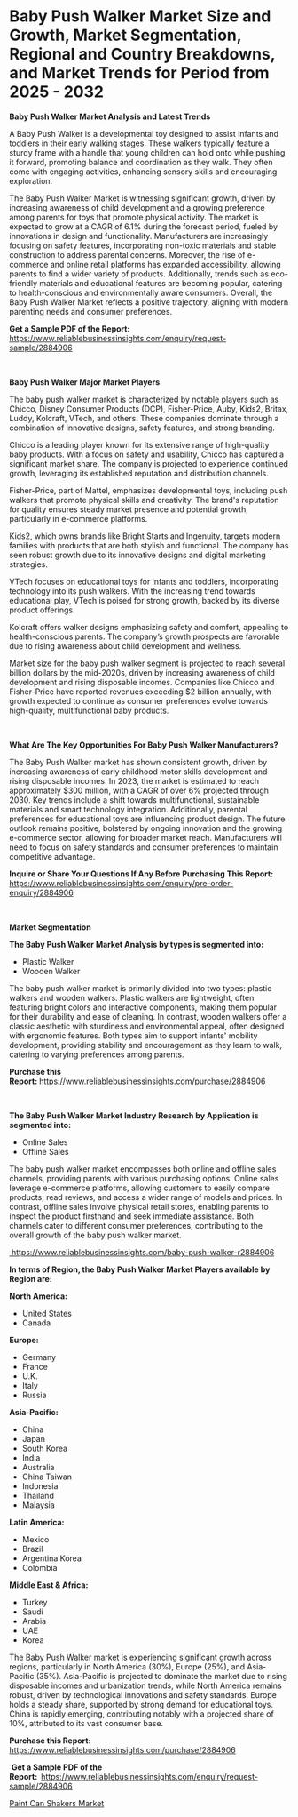 <p><h1>Baby Push Walker Market Size and Growth, Market Segmentation, Regional and Country Breakdowns, and Market Trends for Period from 2025 -  2032</h1></p><p><strong>Baby Push Walker Market Analysis and Latest Trends</strong></p>
<p><p>A Baby Push Walker is a developmental toy designed to assist infants and toddlers in their early walking stages. These walkers typically feature a sturdy frame with a handle that young children can hold onto while pushing it forward, promoting balance and coordination as they walk. They often come with engaging activities, enhancing sensory skills and encouraging exploration.</p><p>The Baby Push Walker Market is witnessing significant growth, driven by increasing awareness of child development and a growing preference among parents for toys that promote physical activity. The market is expected to grow at a CAGR of 6.1% during the forecast period, fueled by innovations in design and functionality. Manufacturers are increasingly focusing on safety features, incorporating non-toxic materials and stable construction to address parental concerns. Moreover, the rise of e-commerce and online retail platforms has expanded accessibility, allowing parents to find a wider variety of products. Additionally, trends such as eco-friendly materials and educational features are becoming popular, catering to health-conscious and environmentally aware consumers. Overall, the Baby Push Walker Market reflects a positive trajectory, aligning with modern parenting needs and consumer preferences.</p></p>
<p><strong>Get a Sample PDF of the Report:&nbsp;</strong> <a href="https://www.reliablebusinessinsights.com/enquiry/request-sample/2884906?utm_campaign=2662&utm_medium=2&utm_source=Github&utm_content=ia&utm_term=13032025&utm_id=baby-push-walker">https://www.reliablebusinessinsights.com/enquiry/request-sample/2884906</a></p>
<p>&nbsp;</p>
<p><strong>Baby Push Walker Major Market Players</strong></p>
<p><p>The baby push walker market is characterized by notable players such as Chicco, Disney Consumer Products (DCP), Fisher-Price, Auby, Kids2, Britax, Luddy, Kolcraft, VTech, and others. These companies dominate through a combination of innovative designs, safety features, and strong branding.</p><p>Chicco is a leading player known for its extensive range of high-quality baby products. With a focus on safety and usability, Chicco has captured a significant market share. The company is projected to experience continued growth, leveraging its established reputation and distribution channels.</p><p>Fisher-Price, part of Mattel, emphasizes developmental toys, including push walkers that promote physical skills and creativity. The brand's reputation for quality ensures steady market presence and potential growth, particularly in e-commerce platforms.</p><p>Kids2, which owns brands like Bright Starts and Ingenuity, targets modern families with products that are both stylish and functional. The company has seen robust growth due to its innovative designs and digital marketing strategies.</p><p>VTech focuses on educational toys for infants and toddlers, incorporating technology into its push walkers. With the increasing trend towards educational play, VTech is poised for strong growth, backed by its diverse product offerings.</p><p>Kolcraft offers walker designs emphasizing safety and comfort, appealing to health-conscious parents. The company’s growth prospects are favorable due to rising awareness about child development and wellness.</p><p>Market size for the baby push walker segment is projected to reach several billion dollars by the mid-2020s, driven by increasing awareness of child development and rising disposable incomes. Companies like Chicco and Fisher-Price have reported revenues exceeding $2 billion annually, with growth expected to continue as consumer preferences evolve towards high-quality, multifunctional baby products.</p></p>
<p>&nbsp;</p>
<p><strong>What Are The Key Opportunities For Baby Push Walker Manufacturers?</strong></p>
<p><p>The Baby Push Walker market has shown consistent growth, driven by increasing awareness of early childhood motor skills development and rising disposable incomes. In 2023, the market is estimated to reach approximately $300 million, with a CAGR of over 6% projected through 2030. Key trends include a shift towards multifunctional, sustainable materials and smart technology integration. Additionally, parental preferences for educational toys are influencing product design. The future outlook remains positive, bolstered by ongoing innovation and the growing e-commerce sector, allowing for broader market reach. Manufacturers will need to focus on safety standards and consumer preferences to maintain competitive advantage.</p></p>
<p><strong>Inquire or Share Your Questions If Any Before Purchasing This Report:</strong> <a href="https://www.reliablebusinessinsights.com/enquiry/pre-order-enquiry/2884906?utm_campaign=2662&utm_medium=2&utm_source=Github&utm_content=ia&utm_term=13032025&utm_id=baby-push-walker">https://www.reliablebusinessinsights.com/enquiry/pre-order-enquiry/2884906</a></p>
<p>&nbsp;</p>
<p><strong>Market Segmentation</strong></p>
<p><strong>The Baby Push Walker Market Analysis by types is segmented into:</strong></p>
<p><ul><li>Plastic Walker</li><li>Wooden Walker</li></ul></p>
<p><p>The baby push walker market is primarily divided into two types: plastic walkers and wooden walkers. Plastic walkers are lightweight, often featuring bright colors and interactive components, making them popular for their durability and ease of cleaning. In contrast, wooden walkers offer a classic aesthetic with sturdiness and environmental appeal, often designed with ergonomic features. Both types aim to support infants' mobility development, providing stability and encouragement as they learn to walk, catering to varying preferences among parents.</p></p>
<p><strong>Purchase this Report:&nbsp;</strong><a href="https://www.reliablebusinessinsights.com/purchase/2884906?utm_campaign=2662&utm_medium=2&utm_source=Github&utm_content=ia&utm_term=13032025&utm_id=baby-push-walker">https://www.reliablebusinessinsights.com/purchase/2884906</a></p>
<p>&nbsp;</p>
<p><strong>The Baby Push Walker Market Industry Research by Application is segmented into:</strong></p>
<p><ul><li>Online Sales</li><li>Offline Sales</li></ul></p>
<p><p>The baby push walker market encompasses both online and offline sales channels, providing parents with various purchasing options. Online sales leverage e-commerce platforms, allowing customers to easily compare products, read reviews, and access a wider range of models and prices. In contrast, offline sales involve physical retail stores, enabling parents to inspect the product firsthand and seek immediate assistance. Both channels cater to different consumer preferences, contributing to the overall growth of the baby push walker market.</p></p>
<p><a href="https://www.reliablebusinessinsights.com/baby-push-walker-r2884906?utm_campaign=2662&utm_medium=2&utm_source=Github&utm_content=ia&utm_term=13032025&utm_id=baby-push-walker">&nbsp;https://www.reliablebusinessinsights.com/baby-push-walker-r2884906</a></p>
<p><strong>In terms of Region, the Baby Push Walker Market Players available by Region are:</strong></p>
<p>
    <p> <strong> North America: </strong>
        <ul>
            <li>United States</li>
            <li>Canada</li>
        </ul>
        </p> 
    <p> <strong> Europe: </strong>
        <ul>
            <li>Germany</li>
            <li>France</li>
            <li>U.K.</li>
            <li>Italy</li>
            <li>Russia</li>
        </ul>
        </p> 
    <p> <strong> Asia-Pacific: </strong>
        <ul>
            <li>China</li>
            <li>Japan</li>
            <li>South Korea</li>
            <li>India</li>
            <li>Australia</li>
            <li>China Taiwan</li>
            <li>Indonesia</li>
            <li>Thailand</li>
            <li>Malaysia</li>
        </ul>
        </p> 
    <p> <strong> Latin America: </strong>
        <ul>
            <li>Mexico</li>
            <li>Brazil</li>
            <li>Argentina Korea</li>
            <li>Colombia</li>
        </ul>
        </p> 
    <p> <strong> Middle East & Africa: </strong>
        <ul>
            <li>Turkey</li>
            <li>Saudi</li>
            <li>Arabia</li>
            <li>UAE</li>
            <li>Korea</li>
        </ul>
    </p>
    </p>
<p><p>The Baby Push Walker market is experiencing significant growth across regions, particularly in North America (30%), Europe (25%), and Asia-Pacific (35%). Asia-Pacific is projected to dominate the market due to rising disposable incomes and urbanization trends, while North America remains robust, driven by technological innovations and safety standards. Europe holds a steady share, supported by strong demand for educational toys. China is rapidly emerging, contributing notably with a projected share of 10%, attributed to its vast consumer base.</p></p>
<p><strong>Purchase this Report: </strong><a href="https://www.reliablebusinessinsights.com/purchase/2884906?utm_campaign=2662&utm_medium=2&utm_source=Github&utm_content=ia&utm_term=13032025&utm_id=baby-push-walker">https://www.reliablebusinessinsights.com/purchase/2884906</a></p>
<p>&nbsp;<strong>Get a Sample PDF of the Report:&nbsp;&nbsp;</strong><a href="https://www.reliablebusinessinsights.com/enquiry/request-sample/2884906?utm_campaign=2662&utm_medium=2&utm_source=Github&utm_content=ia&utm_term=13032025&utm_id=baby-push-walker">https://www.reliablebusinessinsights.com/enquiry/request-sample/2884906</a></p>
<p><strong></strong></p>
<p><p><a href="https://github.com/rushanday/Market-Research-Report-List-1/blob/main/paint-can-shakers-market.md?utm_campaign=2662&utm_medium=2&utm_source=Github&utm_content=ia&utm_term=13032025&utm_id=baby-push-walker">Paint Can Shakers Market</a></p></p>